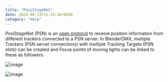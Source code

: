 ```yaml
---
title: "PosiStageNet"
date: 2024-06-23T21:33:16+0200
category: "Help"
---
```


PosiStageNet (PSN) is an [open protocol](https://posistage.net/) to receive
position information from different trackers connected to a PSN server. In
BlenderDMX, multiple Trackers (PSN server connections) with multiple Tracking
Targets  (PSN slots) can be created and Focus points of moving lights can be
linked to these as followers.


![image](../media/psn01.png)

![image](../media/psn02.png)


